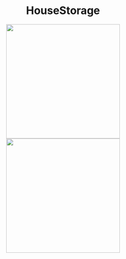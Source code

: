 <h1 align = "center"> HouseStorage </h1>

<div id = "images" align="center">
  <img src = "https://user-images.githubusercontent.com/37722587/77867160-736e3d80-720c-11ea-8a83-ab72e7eccf81.png" width = "300px">
  <img src = "https://user-images.githubusercontent.com/37722587/77867521-fb087c00-720d-11ea-98ac-2ab40839254e.png" width = "300px">
</div>
